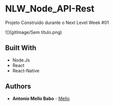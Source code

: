 # NLW_Node_API-Rest
Projeto Construído durante o Next Level Week #01

![](gitImage/Sem título.png)


## Built With

* Node.Js
* React
* React-Native


## Authors

* **Antonio Mello Babo**  - [Mello](https://github.com/MelloTonio)

